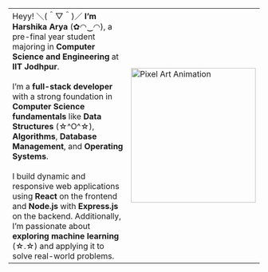 |   |   |
|---|---|
| Heyy! ＼(＾▽＾)／ **I’m Harshika Arya** (✿◠‿◠), a pre-final year student majoring in **Computer Science and Engineering** at **IIT Jodhpur**. <br><br> I’m a **full-stack developer** with a strong foundation in **Computer Science fundamentals** like **Data Structures** (☆^O^☆), **Algorithms**, **Database Management**, and **Operating Systems**. <br><br> I build dynamic and responsive web applications using **React** on the frontend and **Node.js** with **Express.js** on the backend. Additionally, I’m passionate about **exploring machine learning** (☆.☆) and applying it to solve real-world problems. | <img src="https://media.giphy.com/media/k8kITi9SAwe9JWbUaH/giphy.gif" width="250" height="270" alt="Pixel Art Animation"> |
